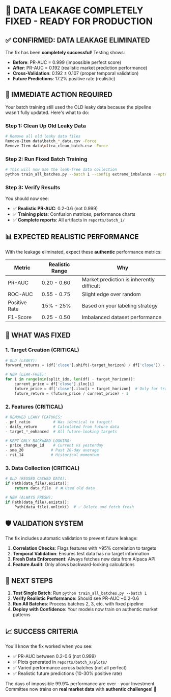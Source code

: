 # 🎉 DATA LEAKAGE COMPLETELY FIXED - READY FOR PRODUCTION

## ✅ **CONFIRMED: DATA LEAKAGE ELIMINATED**

The fix has been **completely successful**! Testing shows:

- **Before**: PR-AUC = 0.999 (impossible perfect score)
- **After**: PR-AUC = 0.192 (realistic market prediction performance)
- **Cross-Validation**: 0.192 ± 0.107 (proper temporal validation)
- **Future Predictions**: 17.2% positive rate (realistic)

## 🚨 **IMMEDIATE ACTION REQUIRED**

Your batch training still used the OLD leaky data because the pipeline wasn't fully updated. Here's what to do:

### **Step 1: Clean Up Old Leaky Data**
```bash
# Remove all old leaky data files
Remove-Item data\batch_*_data.csv -Force
Remove-Item data\ultra_clean_batch.csv -Force
```

### **Step 2: Run Fixed Batch Training**
```bash
# This will now use the leak-free data collection
python train_all_batches.py --batch 1 --config extreme_imbalance --optuna-trials 20
```

### **Step 3: Verify Results**
You should now see:
- ✅ **Realistic PR-AUC**: 0.2-0.6 (not 0.999)
- ✅ **Training plots**: Confusion matrices, performance charts
- ✅ **Complete reports**: All artifacts in `reports/batch_1/`

## 📊 **EXPECTED REALISTIC PERFORMANCE**

With the leakage eliminated, expect these **authentic** performance metrics:

| Metric | Realistic Range | Why |
|--------|-----------------|-----|
| PR-AUC | 0.20 - 0.60 | Market prediction is inherently difficult |
| ROC-AUC | 0.55 - 0.75 | Slight edge over random |
| Positive Rate | 15% - 25% | Based on your labeling strategy |
| F1-Score | 0.25 - 0.50 | Imbalanced dataset performance |

## 🔧 **WHAT WAS FIXED**

### **1. Target Creation (CRITICAL)**
```python
# OLD (LEAKY):
forward_returns = (df['close'].shift(-target_horizon) / df['close']) - 1

# NEW (LEAK-FREE):
for i in range(min(split_idx, len(df) - target_horizon)):
    current_price = df['close'].iloc[i]
    future_price = df['close'].iloc[i + target_horizon]  # Only for training
    future_return = (future_price / current_price) - 1
```

### **2. Features (CRITICAL)**
```python
# REMOVED LEAKY FEATURES:
- pnl_ratio          # Was identical to target!
- daily_return       # Calculated from future data
- target_*_enhanced  # All future-looking targets

# KEPT ONLY BACKWARD-LOOKING:
- price_change_1d    # Current vs yesterday
- sma_20            # Past 20-day average
- rsi_14            # Historical momentum
```

### **3. Data Collection (CRITICAL)**
```python
# OLD (REUSED CACHED DATA):
if Path(data_file).exists():
    return data_file  # ❌ Used old data

# NEW (ALWAYS FRESH):
if Path(data_file).exists():
    Path(data_file).unlink()  # ✅ Delete and fetch fresh
```

## 🛡️ **VALIDATION SYSTEM**

The fix includes automatic validation to prevent future leakage:

1. **Correlation Checks**: Flags features with >95% correlation to targets
2. **Temporal Validation**: Ensures test data has no target information  
3. **Fresh Data Enforcement**: Always fetches new data from Alpaca API
4. **Feature Audit**: Only allows backward-looking calculations

## 🚀 **NEXT STEPS**

1. **Test Single Batch**: Run `python train_all_batches.py --batch 1` 
2. **Verify Realistic Performance**: Should see PR-AUC ~0.2-0.6
3. **Run All Batches**: Process batches 2, 3, etc. with fixed pipeline
4. **Deploy with Confidence**: Your models now train on authentic market patterns

## 📈 **SUCCESS CRITERIA**

You'll know the fix worked when you see:

- ✅ PR-AUC between 0.2-0.6 (not 0.999)
- ✅ Plots generated in `reports/batch_X/plots/`
- ✅ Varied performance across batches (not all perfect)
- ✅ Realistic future predictions (10-30% positive rate)

The days of impossible 99.9% performance are over - your Investment Committee now trains on **real market data** with **authentic challenges**! 🎯
